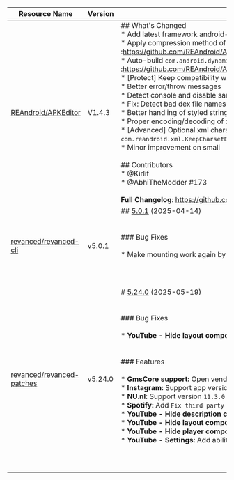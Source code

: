 | Resource Name | Version | Changelog | Published On | Build By|
|---------------|---------|-----------|--------------|---------|
| [REAndroid/APKEditor](https://github.com/REAndroid/APKEditor/releases/tag/V1.4.3) | V1.4.3 | ## What's Changed<br> * Add latest framework android-36 (Baklava)<br> * Apply compression method of native library files based on attribute `android:extractNativeLibs` #77 #150 :https://github.com/REAndroid/APKEditor/commit/ea49069ddbaf14bddbd23836082c2794815b18d1<br> * Auto-build `com.android.dynamic.apk.fused.modules` meta data value #186 :https://github.com/REAndroid/ARSCLib/commit/68f51ffb0806ea07aa6d07f307bcdcbcd7c46239<br> * [Protect] Keep compatibility with latest android versions<br> * Better error/throw messages<br> * Detect console and disable same-line(verbose) logging<br> * Fix: Detect bad dex file names (e.g classes0.dex) #173 <br> * Better handling of styled strings<br> * Proper encoding/decoding of xml comments & CDATA<br> * [Advanced] Optional xml charset via system property `com.reandroid.xml.KeepCharsetEncoding`:https://github.com/REAndroid/ARSCLib/commit/3133bf3985eb3016a6e3f07afd8593a18e646ef3<br> * Minor improvement on smali<br><br>## Contributors<br>* @Kirlif<br>* @AbhiTheModder #173<br> <br>**Full Changelog**: https://github.com/REAndroid/APKEditor/compare/V1.4.2...V1.4.3 | 2025-05-04T15:09:36Z | [Docker-py-revanced](https://github.com/nikhilbadyal/docker-py-revanced) |
| [revanced/revanced-cli](https://github.com/ReVanced/revanced-cli/releases/tag/v5.0.1) | v5.0.1 | ## [5.0.1](https://github.com/ReVanced/revanced-cli/compare/v5.0.0...v5.0.1) (2025-04-14)<br><br><br>### Bug Fixes<br><br>* Make mounting work again by bumping dependencies ([#359](https://github.com/ReVanced/revanced-cli/issues/359)) ([68a4872](https://github.com/ReVanced/revanced-cli/commit/68a48724ebf01a0c8f8adc0fec63037bff672dc9))<br><br><br><br> | 2025-04-14T08:53:52Z | [Docker-py-revanced](https://github.com/nikhilbadyal/docker-py-revanced) |
| [revanced/revanced-patches](https://github.com/ReVanced/revanced-patches/releases/tag/v5.24.0) | v5.24.0 | # [5.24.0](https://github.com/ReVanced/revanced-patches/compare/v5.23.0...v5.24.0) (2025-05-19)<br><br><br>### Bug Fixes<br><br>* **YouTube - Hide layout components:** Fix `Hide video recommendation labels` ([#4956](https://github.com/ReVanced/revanced-patches/issues/4956)) ([ae05ac3](https://github.com/ReVanced/revanced-patches/commit/ae05ac38151ebd3197953af97ca0dd847a04cc2d))<br><br><br>### Features<br><br>* **GmsCore support:** Open vendor specific DontKillMyApp if available ([#4952](https://github.com/ReVanced/revanced-patches/issues/4952)) ([b89927a](https://github.com/ReVanced/revanced-patches/commit/b89927a10e3b909a3c37fbb75c16a7abbce44560))<br>* **Instagram:** Support app version `378.0.0.52.68` and add `bypass check signature` ([#4901](https://github.com/ReVanced/revanced-patches/pull/4901)) ([dda7473](https://github.com/ReVanced/revanced-patches/commit/dda747379bf56df9718d2eaebb6dad917a8ffd40))<br>* **NU.nl:** Support version `11.3.0` ([#4925](https://github.com/ReVanced/revanced-patches/issues/4925)) ([bedde60](https://github.com/ReVanced/revanced-patches/commit/bedde60fc1a52b0fd491174b3b5b887435eb621a))<br>* **Spotify:** Add `Fix third party launchers widgets` patch ([#4893](https://github.com/ReVanced/revanced-patches/issues/4893)) ([23bfdc9](https://github.com/ReVanced/revanced-patches/commit/23bfdc98fbbcc8ecf0ffbf8704f58dd2272e4af2))<br>* **YouTube - Hide description components:** Add `Hide Ask` ([#4972](https://github.com/ReVanced/revanced-patches/issues/4972)) ([ebc94a5](https://github.com/ReVanced/revanced-patches/commit/ebc94a5da6214b67399c9c01515689bd4b20547c))<br>* **YouTube - Hide layout components:** Add `Hide ticket shelf` ([#4969](https://github.com/ReVanced/revanced-patches/issues/4969)) ([6436af7](https://github.com/ReVanced/revanced-patches/commit/6436af7e77c77d2034dfceba8bc51132ad7632be))<br>* **YouTube - Hide player components:** Hide related video overlay in fullscreen ([#4938](https://github.com/ReVanced/revanced-patches/issues/4938)) ([ac9be97](https://github.com/ReVanced/revanced-patches/commit/ac9be9760c9965e54df196b227a310d64ead4bf5))<br>* **YouTube - Settings:** Add ability to search in settings ([#4881](https://github.com/ReVanced/revanced-patches/issues/4881)) ([aca8b20](https://github.com/ReVanced/revanced-patches/commit/aca8b207c15f254bcc9ad94bc7dfb895f21d4058))<br><br><br><br> | 2025-05-19T10:33:52Z | [Docker-py-revanced](https://github.com/nikhilbadyal/docker-py-revanced) |